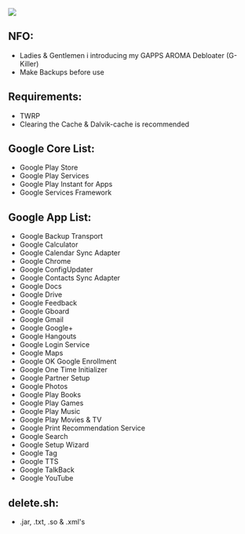 <img src="https://img.xda-cdn.com/WTPbfYUBZHukJa_wiItOSRO-FOk=/http%3A%2F%2Fwww.bilderload.com%2Fdaten%2FforumBF3Y0.png">

## NFO:
* Ladies & Gentlemen i introducing my GAPPS AROMA Debloater (G-Killer)
* Make Backups before use


## Requirements:
* TWRP
* Clearing the Cache & Dalvik-cache is recommended


## Google Core List:
* Google Play Store
* Google Play Services
* Google Play Instant for Apps
* Google Services Framework


## Google App List:
* Google Backup Transport
* Google Calculator
* Google Calendar Sync Adapter
* Google Chrome
* Google ConfigUpdater
* Google Contacts Sync Adapter
* Google Docs
* Google Drive
* Google Feedback
* Google Gboard
* Google Gmail
* Google Google+
* Google Hangouts
* Google Login Service
* Google Maps
* Google OK Google Enrollment
* Google One Time Initializer
* Google Partner Setup
* Google Photos
* Google Play Books
* Google Play Games
* Google Play Music
* Google Play Movies & TV
* Google Print Recommendation Service
* Google Search
* Google Setup Wizard
* Google Tag
* Google TTS
* Google TalkBack
* Google YouTube 


## delete.sh:
* .jar, .txt, .so & .xml's
